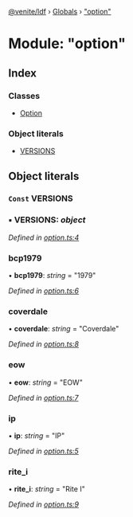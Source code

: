 [@venite/ldf](../README.md) › [Globals](../globals.md) › ["option"](_option_.md)

# Module: "option"

## Index

### Classes

* [Option](../classes/_option_.option.md)

### Object literals

* [VERSIONS](_option_.md#const-versions)

## Object literals

### `Const` VERSIONS

### ▪ **VERSIONS**: *object*

*Defined in [option.ts:4](https://github.com/gbj/venite/blob/e99767c/ldf/src/option.ts#L4)*

###  bcp1979

• **bcp1979**: *string* = "1979"

*Defined in [option.ts:6](https://github.com/gbj/venite/blob/e99767c/ldf/src/option.ts#L6)*

###  coverdale

• **coverdale**: *string* = "Coverdale"

*Defined in [option.ts:8](https://github.com/gbj/venite/blob/e99767c/ldf/src/option.ts#L8)*

###  eow

• **eow**: *string* = "EOW"

*Defined in [option.ts:7](https://github.com/gbj/venite/blob/e99767c/ldf/src/option.ts#L7)*

###  ip

• **ip**: *string* = "IP"

*Defined in [option.ts:5](https://github.com/gbj/venite/blob/e99767c/ldf/src/option.ts#L5)*

###  rite_i

• **rite_i**: *string* = "Rite I"

*Defined in [option.ts:9](https://github.com/gbj/venite/blob/e99767c/ldf/src/option.ts#L9)*
